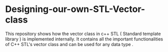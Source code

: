 # Designing-our-own-STL-Vector-class
This repository shows how the vector class in c++ STL ( Standard template library ) is implemented internally.
It contains all the important functionalities of C++ STL's vector class  and can be used for any data type .

